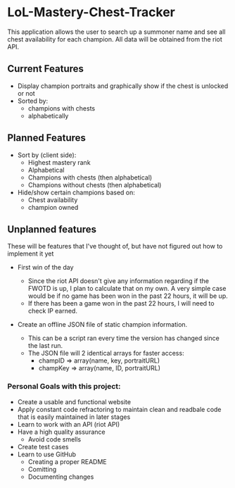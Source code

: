 # LoL-Mastery-Chest-Tracker
This application allows the user to search up a summoner name and see all chest availability for each champion. All data will be obtained from the riot API.

## Current Features
* Display champion portraits and graphically show if the chest is unlocked or not
* Sorted by:
	* champions with chests
	* alphabetically

## Planned Features
* Sort by (client side):
	* Highest mastery rank
	* Alphabetical
	* Champions with chests (then alphabetical)
	* Champions without chests (then alphabetical)
* Hide/show certain champions based on:
	* Chest availability
	* champion owned

## Unplanned features
These will be features that I've thought of, but have not figured out how to implement it yet

* First win of the day
	* Since the riot API doesn't give any information regarding if the FWOTD is up, I plan to calculate that on my own. A very simple case would be if no game has been won in the past 22 hours, it will be up.
	* If there has been a game won in the past 22 hours, I will need to check IP earned.
	
* Create an offline JSON file of static champion information.
	* This can be a script ran every time the version has changed since the last run.
	* The JSON file will 2 identical arrays for faster access:
		* champID => array(name, key, portraitURL)
		* champKey => array(name, ID, portraitURL)

### Personal Goals with this project:
* Create a usable and functional website
* Apply constant code refractoring to maintain clean and readbale code that is easily maintained in later stages
* Learn to work with an API (riot API)
* Have a high quality assurance
	* Avoid code smells
* Create test cases
* Learn to use GitHub
	* Creating a proper README
	* Comitting
	* Documenting changes
